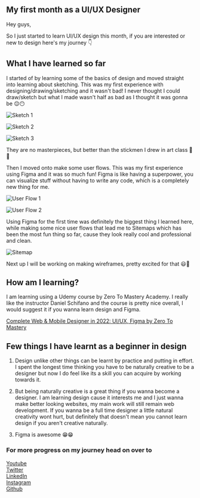 ## My first month as a UI/UX Designer

Hey guys,

So I just started to learn UI/UX design this month, if you are interested or new to design here's my journey 👇

## What I have learned so far

I started of by learning some of the basics of design and moved straight into learning about sketching. This was my first experience with designing/drawing/sketching and it wasn't bad!
I never thought I could draw/sketch but what I made wasn't half as bad as I thought it was gonna be 😌😶

![Sketch 1](https://dev-to-uploads.s3.amazonaws.com/uploads/articles/ob6migo9yx33twsi5lxp.jpeg)

![Sketch 2](https://dev-to-uploads.s3.amazonaws.com/uploads/articles/z5mgetk5euj1jwea5o73.jpeg)

![Sketch 3](https://dev-to-uploads.s3.amazonaws.com/uploads/articles/iw0sg67bhcbgs6ho91sy.jpeg)
 
They are no masterpieces, but better than the stickmen I drew in art class 💪💪

Then I moved onto make some user flows. This was my first experience using Figma and it was so much fun! Figma is like having a superpower, you can visualize stuff without having to write any code, which is a completely new thing for me.

![User Flow 1](https://dev-to-uploads.s3.amazonaws.com/uploads/articles/p7ilflpgbs8eossrt2j8.jpg)

![User Flow 2](https://dev-to-uploads.s3.amazonaws.com/uploads/articles/yuajlkzm29frli08liru.jpg)

Using Figma for the first time was definitely the biggest thing I learned here, while making some nice user flows that lead me to Sitemaps which has been the most fun thing so far, cause they look really cool and professional and clean.

![Sitemap](https://dev-to-uploads.s3.amazonaws.com/uploads/articles/nflng5bz2nzi44thyj2b.jpg)

Next up I will be working on making wireframes, pretty excited for that 😃💪

## How am I learning?

I am learning using a Udemy course by Zero To Mastery Academy. I really like the instructor Daniel Schifano and the course is pretty nice overall, I would suggest it if you wanna learn design and Figma. 

[Complete Web & Mobile Designer in 2022: UI/UX, Figma by Zero To Mastery](https://www.udemy.com/course/complete-web-designer-mobile-designer-zero-to-mastery/#instructor-2)

## Few things I have learnt as a beginner in design

1. Design unlike other things can be learnt by practice and putting in effort. I spent the longest time thinking you have to be naturally creative to be a designer but now I do feel like its a skill you can acquire by working towards it.

2. But being naturally creative is a great thing if you wanna become a designer. I am learning design cause it interests me and I just wanna make better looking websites, my main work will still remain web development. If you wanna be a full time designer a little natural creativity wont hurt, but definitely that doesn't mean you cannot learn design if you aren't creative naturally.

3. Figma is awesome 😁😁

### For more progress on my journey head on over to
[Youtube](https://www.youtube.com/channel/UCzhukYx1lfRYIQJgxQI4aPQ)<br>
[Twitter](https://twitter.com/Advik_Gupta69)<br>
[LinkedIn](https://www.linkedin.com/in/advik-gupta/)<br>
[Instagram](https://www.instagram.com/advikguptadev/)<br>
[Github](https://github.com/Advik-Gupta)<br>

